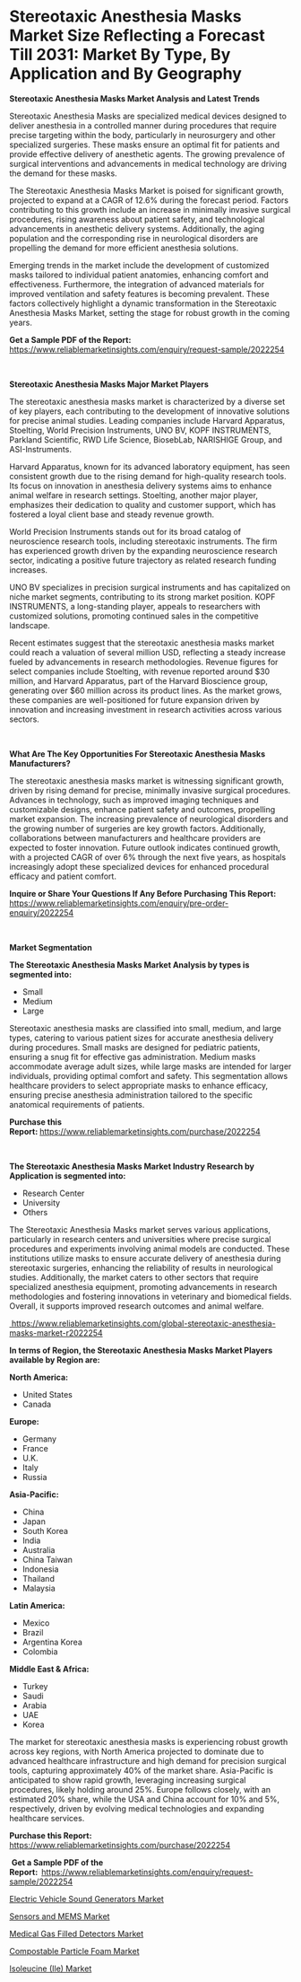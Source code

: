 <p><h1>Stereotaxic Anesthesia Masks Market Size Reflecting a Forecast Till 2031: Market By Type, By Application and By Geography</h1></p><p><strong>Stereotaxic Anesthesia Masks Market Analysis and Latest Trends</strong></p>
<p><p>Stereotaxic Anesthesia Masks are specialized medical devices designed to deliver anesthesia in a controlled manner during procedures that require precise targeting within the body, particularly in neurosurgery and other specialized surgeries. These masks ensure an optimal fit for patients and provide effective delivery of anesthetic agents. The growing prevalence of surgical interventions and advancements in medical technology are driving the demand for these masks.</p><p>The Stereotaxic Anesthesia Masks Market is poised for significant growth, projected to expand at a CAGR of 12.6% during the forecast period. Factors contributing to this growth include an increase in minimally invasive surgical procedures, rising awareness about patient safety, and technological advancements in anesthetic delivery systems. Additionally, the aging population and the corresponding rise in neurological disorders are propelling the demand for more efficient anesthesia solutions. </p><p>Emerging trends in the market include the development of customized masks tailored to individual patient anatomies, enhancing comfort and effectiveness. Furthermore, the integration of advanced materials for improved ventilation and safety features is becoming prevalent. These factors collectively highlight a dynamic transformation in the Stereotaxic Anesthesia Masks Market, setting the stage for robust growth in the coming years.</p></p>
<p><strong>Get a Sample PDF of the Report:&nbsp;</strong> <a href="https://www.reliablemarketinsights.com/enquiry/request-sample/2022254?utm_campaign=1593&utm_medium=2&utm_source=Github&utm_content=ia&utm_term=30102024&utm_id=stereotaxic-anesthesia-masks">https://www.reliablemarketinsights.com/enquiry/request-sample/2022254</a></p>
<p>&nbsp;</p>
<p><strong>Stereotaxic Anesthesia Masks Major Market Players</strong></p>
<p><p>The stereotaxic anesthesia masks market is characterized by a diverse set of key players, each contributing to the development of innovative solutions for precise animal studies. Leading companies include Harvard Apparatus, Stoelting, World Precision Instruments, UNO BV, KOPF INSTRUMENTS, Parkland Scientific, RWD Life Science, BiosebLab, NARISHIGE Group, and ASI-Instruments. </p><p>Harvard Apparatus, known for its advanced laboratory equipment, has seen consistent growth due to the rising demand for high-quality research tools. Its focus on innovation in anesthesia delivery systems aims to enhance animal welfare in research settings. Stoelting, another major player, emphasizes their dedication to quality and customer support, which has fostered a loyal client base and steady revenue growth.</p><p>World Precision Instruments stands out for its broad catalog of neuroscience research tools, including stereotaxic instruments. The firm has experienced growth driven by the expanding neuroscience research sector, indicating a positive future trajectory as related research funding increases.</p><p>UNO BV specializes in precision surgical instruments and has capitalized on niche market segments, contributing to its strong market position. KOPF INSTRUMENTS, a long-standing player, appeals to researchers with customized solutions, promoting continued sales in the competitive landscape.</p><p>Recent estimates suggest that the stereotaxic anesthesia masks market could reach a valuation of several million USD, reflecting a steady increase fueled by advancements in research methodologies. Revenue figures for select companies include Stoelting, with revenue reported around $30 million, and Harvard Apparatus, part of the Harvard Bioscience group, generating over $60 million across its product lines. As the market grows, these companies are well-positioned for future expansion driven by innovation and increasing investment in research activities across various sectors.</p></p>
<p>&nbsp;</p>
<p><strong>What Are The Key Opportunities For Stereotaxic Anesthesia Masks Manufacturers?</strong></p>
<p><p>The stereotaxic anesthesia masks market is witnessing significant growth, driven by rising demand for precise, minimally invasive surgical procedures. Advances in technology, such as improved imaging techniques and customizable designs, enhance patient safety and outcomes, propelling market expansion. The increasing prevalence of neurological disorders and the growing number of surgeries are key growth factors. Additionally, collaborations between manufacturers and healthcare providers are expected to foster innovation. Future outlook indicates continued growth, with a projected CAGR of over 6% through the next five years, as hospitals increasingly adopt these specialized devices for enhanced procedural efficacy and patient comfort.</p></p>
<p><strong>Inquire or Share Your Questions If Any Before Purchasing This Report:</strong> <a href="https://www.reliablemarketinsights.com/enquiry/pre-order-enquiry/2022254?utm_campaign=1593&utm_medium=2&utm_source=Github&utm_content=ia&utm_term=30102024&utm_id=stereotaxic-anesthesia-masks">https://www.reliablemarketinsights.com/enquiry/pre-order-enquiry/2022254</a></p>
<p>&nbsp;</p>
<p><strong>Market Segmentation</strong></p>
<p><strong>The Stereotaxic Anesthesia Masks Market Analysis by types is segmented into:</strong></p>
<p><ul><li>Small</li><li>Medium</li><li>Large</li></ul></p>
<p><p>Stereotaxic anesthesia masks are classified into small, medium, and large types, catering to various patient sizes for accurate anesthesia delivery during procedures. Small masks are designed for pediatric patients, ensuring a snug fit for effective gas administration. Medium masks accommodate average adult sizes, while large masks are intended for larger individuals, providing optimal comfort and safety. This segmentation allows healthcare providers to select appropriate masks to enhance efficacy, ensuring precise anesthesia administration tailored to the specific anatomical requirements of patients.</p></p>
<p><strong>Purchase this Report:&nbsp;</strong><a href="https://www.reliablemarketinsights.com/purchase/2022254?utm_campaign=1593&utm_medium=2&utm_source=Github&utm_content=ia&utm_term=30102024&utm_id=stereotaxic-anesthesia-masks">https://www.reliablemarketinsights.com/purchase/2022254</a></p>
<p>&nbsp;</p>
<p><strong>The Stereotaxic Anesthesia Masks Market Industry Research by Application is segmented into:</strong></p>
<p><ul><li>Research Center</li><li>University</li><li>Others</li></ul></p>
<p><p>The Stereotaxic Anesthesia Masks market serves various applications, particularly in research centers and universities where precise surgical procedures and experiments involving animal models are conducted. These institutions utilize masks to ensure accurate delivery of anesthesia during stereotaxic surgeries, enhancing the reliability of results in neurological studies. Additionally, the market caters to other sectors that require specialized anesthesia equipment, promoting advancements in research methodologies and fostering innovations in veterinary and biomedical fields. Overall, it supports improved research outcomes and animal welfare.</p></p>
<p><a href="https://www.reliablemarketinsights.com/global-stereotaxic-anesthesia-masks-market-r2022254?utm_campaign=1593&utm_medium=2&utm_source=Github&utm_content=ia&utm_term=30102024&utm_id=stereotaxic-anesthesia-masks">&nbsp;https://www.reliablemarketinsights.com/global-stereotaxic-anesthesia-masks-market-r2022254</a></p>
<p><strong>In terms of Region, the Stereotaxic Anesthesia Masks Market Players available by Region are:</strong></p>
<p>
    <p> <strong> North America: </strong>
        <ul>
            <li>United States</li>
            <li>Canada</li>
        </ul>
        </p> 
    <p> <strong> Europe: </strong>
        <ul>
            <li>Germany</li>
            <li>France</li>
            <li>U.K.</li>
            <li>Italy</li>
            <li>Russia</li>
        </ul>
        </p> 
    <p> <strong> Asia-Pacific: </strong>
        <ul>
            <li>China</li>
            <li>Japan</li>
            <li>South Korea</li>
            <li>India</li>
            <li>Australia</li>
            <li>China Taiwan</li>
            <li>Indonesia</li>
            <li>Thailand</li>
            <li>Malaysia</li>
        </ul>
        </p> 
    <p> <strong> Latin America: </strong>
        <ul>
            <li>Mexico</li>
            <li>Brazil</li>
            <li>Argentina Korea</li>
            <li>Colombia</li>
        </ul>
        </p> 
    <p> <strong> Middle East & Africa: </strong>
        <ul>
            <li>Turkey</li>
            <li>Saudi</li>
            <li>Arabia</li>
            <li>UAE</li>
            <li>Korea</li>
        </ul>
    </p>
    </p>
<p><p>The market for stereotaxic anesthesia masks is experiencing robust growth across key regions, with North America projected to dominate due to advanced healthcare infrastructure and high demand for precision surgical tools, capturing approximately 40% of the market share. Asia-Pacific is anticipated to show rapid growth, leveraging increasing surgical procedures, likely holding around 25%. Europe follows closely, with an estimated 20% share, while the USA and China account for 10% and 5%, respectively, driven by evolving medical technologies and expanding healthcare services.</p></p>
<p><strong>Purchase this Report: </strong><a href="https://www.reliablemarketinsights.com/purchase/2022254?utm_campaign=1593&utm_medium=2&utm_source=Github&utm_content=ia&utm_term=30102024&utm_id=stereotaxic-anesthesia-masks">https://www.reliablemarketinsights.com/purchase/2022254</a></p>
<p>&nbsp;<strong>Get a Sample PDF of the Report:&nbsp;&nbsp;</strong><a href="https://www.reliablemarketinsights.com/enquiry/request-sample/2022254?utm_campaign=1593&utm_medium=2&utm_source=Github&utm_content=ia&utm_term=30102024&utm_id=stereotaxic-anesthesia-masks">https://www.reliablemarketinsights.com/enquiry/request-sample/2022254</a></p>
<p><strong></strong></p>
<p><p><a href="https://www.linkedin.com/pulse/electric-vehicle-sound-generators-market-transformation-comparative-tgp3f?utm_campaign=1593&utm_medium=2&utm_source=Github&utm_content=ia&utm_term=30102024&utm_id=stereotaxic-anesthesia-masks">Electric Vehicle Sound Generators Market</a></p><p><a href="https://www.linkedin.com/pulse/global-sensors-mems-market-focus-product-type-microfluidic-fmqse?utm_campaign=1593&utm_medium=2&utm_source=Github&utm_content=ia&utm_term=30102024&utm_id=stereotaxic-anesthesia-masks">Sensors and MEMS Market</a></p><p><a href="https://github.com/AfsanaMia652/Market-Research-Report-List-1/blob/main/medical-gas-filled-detectors-market.md?utm_campaign=1593&utm_medium=2&utm_source=Github&utm_content=ia&utm_term=30102024&utm_id=stereotaxic-anesthesia-masks">Medical Gas Filled Detectors Market</a></p><p><a href="https://www.linkedin.com/pulse/compostable-particle-foam-market-dynamics-application-ml5uc?utm_campaign=1593&utm_medium=2&utm_source=Github&utm_content=ia&utm_term=30102024&utm_id=stereotaxic-anesthesia-masks">Compostable Particle Foam Market</a></p><p><a href="https://www.linkedin.com/pulse/navigating-isoleucine-ile-market-expert-analysis-forecast-ztptc?utm_campaign=1593&utm_medium=2&utm_source=Github&utm_content=ia&utm_term=30102024&utm_id=stereotaxic-anesthesia-masks">Isoleucine (Ile) Market</a></p></p>
